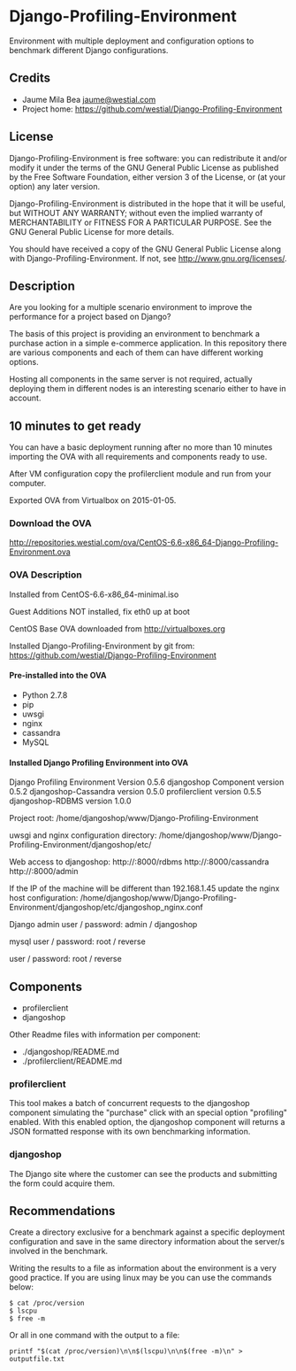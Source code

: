 Django-Profiling-Environment
============================

Environment with multiple deployment and configuration options to benchmark 
different Django configurations.


Credits
-------

* Jaume Mila Bea <jaume@westial.com>
* Project home: https://github.com/westial/Django-Profiling-Environment


License
-------

Django-Profiling-Environment is free software: you can redistribute it and/or modify it under 
the terms of the GNU General Public License as published by the Free Software 
Foundation, either version 3 of the License, or (at your option) any later 
version.

Django-Profiling-Environment is distributed in the hope that it will be useful, but WITHOUT
ANY WARRANTY; without even the implied warranty of MERCHANTABILITY or FITNESS 
FOR A PARTICULAR PURPOSE. See the GNU General Public License for more details.

You should have received a copy of the GNU General Public License along with 
Django-Profiling-Environment. If not, see http://www.gnu.org/licenses/.


Description
-----------

Are you looking for a multiple scenario environment to improve the performance
for a project based on Django?

The basis of this project is providing an environment to benchmark a purchase
action in a simple e-commerce application. In this repository there are various
components and each of them can have different working options.

Hosting all components in the same server is not required, actually 
deploying them in different nodes is an interesting scenario either to have in 
account.


10 minutes to get ready
-----------------------

You can have a basic deployment running after no more than 10 minutes importing
the OVA with all requirements and components ready to use.

After VM configuration copy the profilerclient module and run from your 
computer.

Exported OVA from Virtualbox on 2015-01-05.


### Download the OVA

http://repositories.westial.com/ova/CentOS-6.6-x86_64-Django-Profiling-Environment.ova


### OVA Description

Installed from CentOS-6.6-x86_64-minimal.iso

Guest Additions NOT installed, fix eth0 up at boot

CentOS Base OVA downloaded from http://virtualboxes.org

Installed Django-Profiling-Environment by git from:
https://github.com/westial/Django-Profiling-Environment


#### Pre-installed into the OVA

* Python 2.7.8
* pip
* uwsgi
* nginx
* cassandra
* MySQL


#### Installed Django Profiling Environment into OVA

Django Profiling Environment Version 0.5.6
djangoshop Component version 0.5.2
djangoshop-Cassandra version 0.5.0
profilerclient version 0.5.5
djangoshop-RDBMS version 1.0.0

Project root: 
/home/djangoshop/www/Django-Profiling-Environment

uwsgi and nginx configuration directory:
/home/djangoshop/www/Django-Profiling-Environment/djangoshop/etc/

Web access to djangoshop:
http://<ip>:8000/rdbms
http://<ip>:8000/cassandra
http://<ip>:8000/admin

If the IP of the machine will be different than 192.168.1.45 update the nginx
host configuration:
/home/djangoshop/www/Django-Profiling-Environment/djangoshop/etc/djangoshop_nginx.conf

Django admin user / password: 
admin / djangoshop

mysql user / password: 
root / reverse

user / password: 
root / reverse


Components
----------

* profilerclient
* djangoshop

Other Readme files with information per component:

* ./djangoshop/README.md
* ./profilerclient/README.md


### profilerclient

This tool makes a batch of concurrent requests to the djangoshop component 
simulating the "purchase" click with an special option "profiling" enabled.
With this enabled option, the djangoshop component will returns a JSON formatted
response with its own benchmarking information.


### djangoshop

The Django site where the customer can see the products and submitting the form
could acquire them.


Recommendations
---------------

Create a directory exclusive for a benchmark against a specific deployment 
configuration and save in the same directory information about the server/s 
involved in the benchmark.

Writing the results to a file as information about the environment is a very
good practice. If you are using linux may be you can use the commands below:

```
$ cat /proc/version
$ lscpu
$ free -m
```

Or all in one command with the output to a file:

`printf "$(cat /proc/version)\n\n$(lscpu)\n\n$(free -m)\n" > outputfile.txt`
